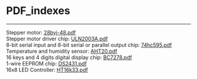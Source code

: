 # PDF_indexes
-------------

Stepper motor: [28byj-48.pdf](../_static/outsourcing/28byj-48/pdf/28byj-48.pdf)          
Stepper motor driver chip: [ULN2003A.pdf](../_static/outsourcing/28byj-48/pdf/ULN2003A.PDF)    
8-bit serial input and 8-bit serial or parallel output chip: [74hc595.pdf](../_static/arduino/A1E0000/pdf/74HC595.pdf)      
Temperature and humidity sensor: [AHT20.pdf](../_static/arduino/A1E0000/pdf/AHT20.pdf)       
16 keys and 4 digits digital display chip: [BC7278.pdf](../_static/arduino/A1E0000/pdf/BC7278.pdf)      
1-wire EEPROM chip: [DS2431.pdf](../_static/arduino/A1E0000/pdf/DS2431.pdf)     
16x8 LED Controller: [HT16k33.pdf](../_static/common/C1M0000/pdf/ht16k33.PDF)        
